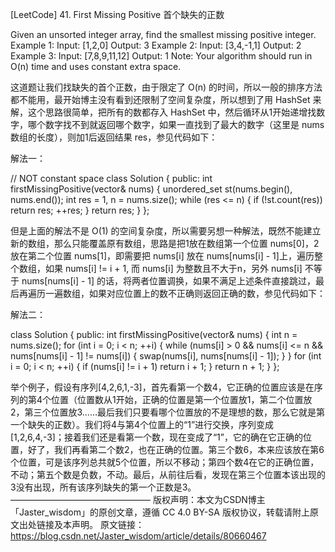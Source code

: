 [LeetCode] 41. First Missing Positive 首个缺失的正数 

 
Given an unsorted integer array, find the smallest missing positive integer.
Example 1:
Input: [1,2,0]
Output: 3
Example 2:
Input: [3,4,-1,1]
Output: 2
Example 3:
Input: [7,8,9,11,12]
Output: 1
Note:
Your algorithm should run in O(n) time and uses constant extra space.
 
这道题让我们找缺失的首个正数，由于限定了 O(n) 的时间，所以一般的排序方法都不能用，最开始博主没有看到还限制了空间复杂度，所以想到了用 HashSet 来解，这个思路很简单，把所有的数都存入 HashSet 中，然后循环从1开始递增找数字，哪个数字找不到就返回哪个数字，如果一直找到了最大的数字（这里是 nums 数组的长度），则加1后返回结果 res，参见代码如下：
 
解法一：

// NOT constant space
class Solution {
public:
    int firstMissingPositive(vector<int>& nums) {
        unordered_set<int> st(nums.begin(), nums.end());
        int res = 1, n = nums.size();
        while (res <= n) {
            if (!st.count(res)) return res;
            ++res;
        }
        return res;
    }
};

 
但是上面的解法不是 O(1) 的空间复杂度，所以需要另想一种解法，既然不能建立新的数组，那么只能覆盖原有数组，思路是把1放在数组第一个位置 nums[0]，2放在第二个位置 nums[1]，即需要把 nums[i] 放在 nums[nums[i] - 1]上，遍历整个数组，如果 nums[i] != i + 1, 而 nums[i] 为整数且不大于n，另外 nums[i] 不等于 nums[nums[i] - 1] 的话，将两者位置调换，如果不满足上述条件直接跳过，最后再遍历一遍数组，如果对应位置上的数不正确则返回正确的数，参见代码如下：
 
解法二：

class Solution {
public:
    int firstMissingPositive(vector<int>& nums) {
        int n = nums.size();
        for (int i = 0; i < n; ++i) {
            while (nums[i] > 0 && nums[i] <= n && nums[nums[i] - 1] != nums[i]) {
                swap(nums[i], nums[nums[i] - 1]);
            }
        }
        for (int i = 0; i < n; ++i) {
            if (nums[i] != i + 1) return i + 1;
        }
        return n + 1;
    }
};


举个例子，假设有序列[4,2,6,1,-3]，首先看第一个数4，它正确的位置应该是在序列的第4个位置（位置数从1开始，正确的位置是第一个位置放1，第二个位置放2，第三个位置放3……最后我们只要看哪个位置放的不是理想的数，那么它就是第一个缺失的正数）。我们将4与第4个位置上的“1”进行交换，序列变成[1,2,6,4,-3]；接着我们还是看第一个数，现在变成了“1”，它的确在它正确的位置，好了，我们再看第二个数2，也在正确的位置。第三个数6，本来应该放在第6个位置，可是该序列总共就5个位置，所以不移动；第四个数4在它的正确位置，不动；第五个数是负数，不动。最后，从前往后看，发现在第三个位置本该出现的3没有出现，所有该序列缺失的第一个正数是3。
————————————————
版权声明：本文为CSDN博主「Jaster_wisdom」的原创文章，遵循 CC 4.0 BY-SA 版权协议，转载请附上原文出处链接及本声明。
原文链接：https://blog.csdn.net/Jaster_wisdom/article/details/80660467